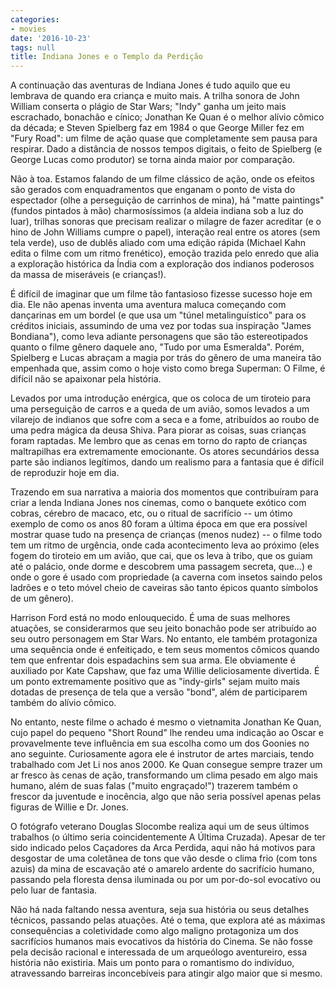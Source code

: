 ```yaml
---
categories:
- movies
date: '2016-10-23'
tags: null
title: Indiana Jones e o Templo da Perdição
---
```


A continuação das aventuras de Indiana Jones é tudo aquilo que eu lembrava de quando era criança e muito mais. A trilha sonora de John William conserta o plágio de Star Wars; "Indy" ganha um jeito mais escrachado, bonachão e cínico; Jonathan Ke Quan é o melhor alívio cômico da década; e Steven Spielberg faz em 1984 o que George Miller fez em "Fury Road": um filme de ação quase que completamente sem pausa para respirar. Dado a distância de nossos tempos digitais, o feito de Spielberg (e George Lucas como produtor) se torna ainda maior por comparação.

Não à toa. Estamos falando de um filme clássico de ação, onde os efeitos são gerados com enquadramentos que enganam o ponto de vista do espectador (olhe a perseguição de carrinhos de mina), há "matte paintings" (fundos pintados à mão) charmosíssimos (a aldeia indiana sob a luz do luar), trilhas sonoras que precisam realizar o milagre de fazer acreditar (e o hino de John Williams cumpre o papel), interação real entre os atores (sem tela verde), uso de dublês aliado com uma edição rápida (Michael Kahn edita o filme com um ritmo frenético), emoção trazida pelo enredo que alia a exploração histórica da Índia com a exploração dos indianos poderosos da massa de miseráveis (e crianças!).

É difícil de imaginar que um filme tão fantasioso fizesse sucesso hoje em dia. Ele não apenas inventa uma aventura maluca começando com dançarinas em um bordel (e que usa um "túnel metalinguístico" para os créditos iniciais, assumindo de uma vez por todas sua inspiração "James Bondiana"), como leva adiante personagens que são tão estereotipados quanto o filme gênero daquele ano, "Tudo por uma Esmeralda". Porém, Spielberg e Lucas abraçam a magia por trás do gênero de uma maneira tão empenhada que, assim como o hoje visto como brega Superman: O Filme, é difícil não se apaixonar pela história.

Levados por uma introdução enérgica, que os coloca de um tiroteio para uma perseguição de carros e a queda de um avião, somos levados a um vilarejo de indianos que sofre com a seca e a fome, atribuídos ao roubo de uma pedra mágica da deusa Shiva. Para piorar as coisas, suas crianças foram raptadas. Me lembro que as cenas em torno do rapto de crianças maltrapilhas era extremamente emocionante. Os atores secundários dessa parte são indianos legítimos, dando um realismo para a fantasia que é difícil de reproduzir hoje em dia.

Trazendo em sua narrativa a maioria dos momentos que contribuíram para criar a lenda Indiana Jones nos cinemas, como o banquete exótico com cobras, cérebro de macaco, etc, ou o ritual de sacrifício -- um ótimo exemplo de como os anos 80 foram a última época em que era possível mostrar quase tudo na presença de crianças (menos nudez) -- o filme todo tem um ritmo de urgência, onde cada acontecimento leva ao próximo (eles fogem do tiroteio em um avião, que cai, que os leva à tribo, que os guiam até o palácio, onde dorme e descobrem uma passagem secreta, que...) e onde o gore é usado com propriedade (a caverna com insetos saindo pelos ladrões e o teto móvel cheio de caveiras são tanto épicos quanto símbolos de um gênero).

Harrison Ford está no modo enlouquecido. É uma de suas melhores atuações, se considerarmos que seu jeito bonachão pode ser atribuído ao seu outro personagem em Star Wars. No entanto, ele também protagoniza uma sequência onde é enfeitiçado, e tem seus momentos cômicos quando tem que enfrentar dois espadachins sem sua arma. Ele obviamente é auxiliado por Kate Capshaw, que faz uma Willie deliciosamente divertida. É um ponto extremamente positivo que as "indy-girls" sejam muito mais dotadas de presença de tela que a versão "bond", além de participarem também do alívio cômico.

No entanto, neste filme o achado é mesmo o vietnamita Jonathan Ke Quan, cujo papel do pequeno "Short Round" lhe rendeu uma indicação ao Oscar e provavelmente teve influência em sua escolha como um dos Goonies no ano seguinte. Curiosamente agora ele é instrutor de artes marciais, tendo trabalhado com Jet Li nos anos 2000. Ke Quan consegue sempre trazer um ar fresco às cenas de ação, transformando um clima pesado em algo mais humano, além de suas falas ("muito engraçado!") trazerem também o frescor da juventude e inocência, algo que não seria possível apenas pelas figuras de Willie e Dr. Jones.

O fotógrafo veterano Douglas Slocombe realiza aqui um de seus últimos trabalhos (o último seria coincidentemente A Última Cruzada). Apesar de ter sido indicado pelos Caçadores da Arca Perdida, aqui não há motivos para desgostar de uma coletânea de tons que vão desde o clima frio (com tons azuis) da mina de escavação até o amarelo ardente do sacrifício humano, passando pela floresta densa iluminada ou por um por-do-sol evocativo ou pelo luar de fantasia.

Não há nada faltando nessa aventura, seja sua história ou seus detalhes técnicos, passando pelas atuações. Até o tema, que explora até as máximas consequências a coletividade como algo maligno protagoniza um dos sacrifícios humanos mais evocativos da história do Cinema. Se não fosse pela decisão racional e interessada de um arqueólogo aventureiro, essa história não existiria. Mais um ponto para o romantismo do indivíduo, atravessando barreiras inconcebíveis para atingir algo maior que si mesmo.
